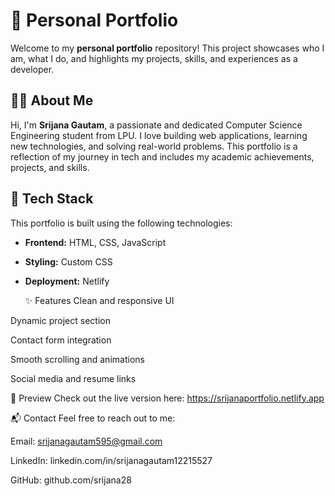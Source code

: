 # 💼 Personal Portfolio

Welcome to my **personal portfolio** repository! This project showcases who I am, what I do, and highlights my projects, skills, and experiences as a developer.

## 🧑‍💻 About Me

Hi, I'm **Srijana Gautam**, a passionate and dedicated Computer Science Engineering student from LPU. I love building web applications, learning new technologies, and solving real-world problems. This portfolio is a reflection of my journey in tech and includes my academic achievements, projects, and skills.

## 🚀 Tech Stack

This portfolio is built using the following technologies:

- **Frontend:** HTML, CSS, JavaScript
- **Styling:**  Custom CSS
- **Deployment:**  Netlify

  ✨ Features
Clean and responsive UI

Dynamic project section

Contact form integration

Smooth scrolling and animations

Social media and resume links

📸 Preview
Check out the live version here: https://srijanaportfolio.netlify.app

📬 Contact
Feel free to reach out to me:

Email: srijanagautam595@gmail.com

LinkedIn: linkedin.com/in/srijanagautam12215527

GitHub: github.com/srijana28


